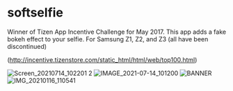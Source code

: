 # softselfie
Winner of Tizen App Incentive Challenge for May 2017. This app adds a fake bokeh effect to your selfie. For Samsung Z1, Z2, and Z3 (all have been discontinued)

(http://incentive.tizenstore.com/static_html/html/web/top100.html)

![Screen_20210714_102201 2](https://user-images.githubusercontent.com/64301921/125557078-ad4da18e-7348-4796-bab9-0019b41b7c4e.jpg)
![IMAGE_2021-07-14_101200](https://user-images.githubusercontent.com/64301921/125557084-4b16baba-fcd1-4220-ab34-377e22a6d7d4.jpg)
![BANNER](https://user-images.githubusercontent.com/64301921/125557119-cb19153e-b014-469e-94c6-878620a6077c.jpg)
![IMG_20210116_110541](https://user-images.githubusercontent.com/64301921/125557264-e33acac8-574d-408e-b16c-4fa9ce19c46e.jpg)

